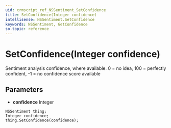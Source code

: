 ```yaml
---
uid: crmscript_ref_NSSentiment_SetConfidence
title: SetConfidence(Integer confidence)
intellisense: NSSentiment.SetConfidence
keywords: NSSentiment, GetConfidence
so.topic: reference
---
```


# SetConfidence(Integer confidence)

Sentiment analysis confidence, where available. 0 = no idea, 100 = perfectly confident, -1 = no confidence score available

## Parameters

* **confidence** Integer

```crmscript
NSSentiment thing;
Integer confidence;
thing.SetConfidence(confidence);
```

